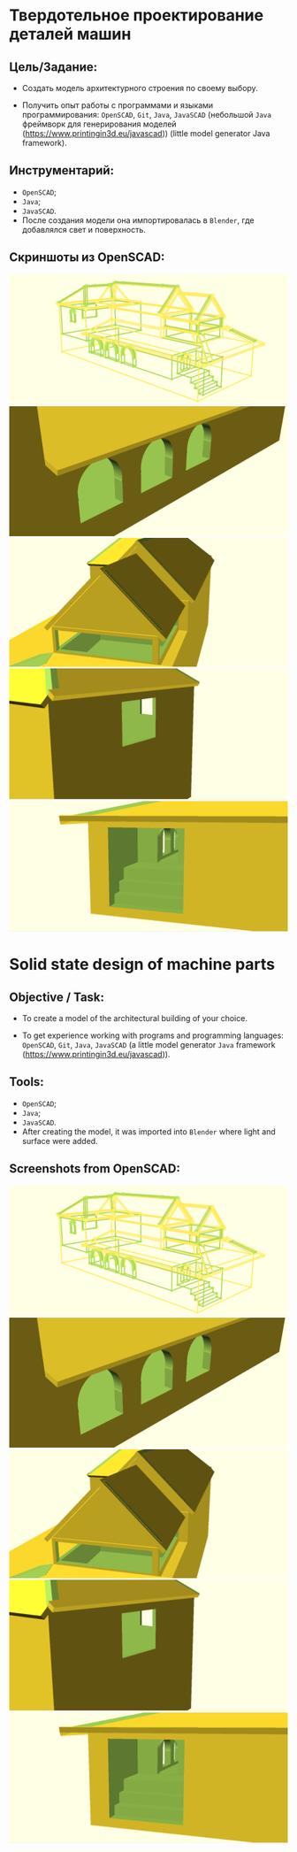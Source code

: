 # Твердотельное проектирование деталей машин 

## **Цель/Задание:**

- Создать модель архитектурного строения по своему выбору.

- Получить опыт работы с программами и языками программирования: `OpenSCAD`, `Git`, `Java`, `JavaSCAD` (небольшой `Java` фреймворк для генерирования моделей (https://www.printingin3d.eu/javascad)) (little model generator Java framework).

## **Инструментарий:**

- `OpenSCAD`;
- `Java`;
- `JavaSCAD`.
- После создания модели она импортировалась в `Blender`, где добавлялся свет и поверхность.

## Скриншоты из OpenSCAD:

![5](image/5.png)
![4](image/4.png)
![3](image/3.png)
![2](image/2.png)
![1](image/1.png)


# Solid state design of machine parts 

## **Objective / Task:**

- To create a model of the architectural building of your choice.

- To get experience working with programs and programming languages: `OpenSCAD`, `Git`, `Java`, `JavaSCAD` (a little model generator `Java` framework (https://www.printingin3d.eu/javascad)).

## **Tools:**

- `OpenSCAD`;
- `Java`;
- `JavaSCAD`.
- After creating the model, it was imported into `Blender` where light and surface were added.

## Screenshots from OpenSCAD:

![5](image/5.png)
![4](image/4.png)
![3](image/3.png)
![2](image/2.png)
![1](image/1.png)



